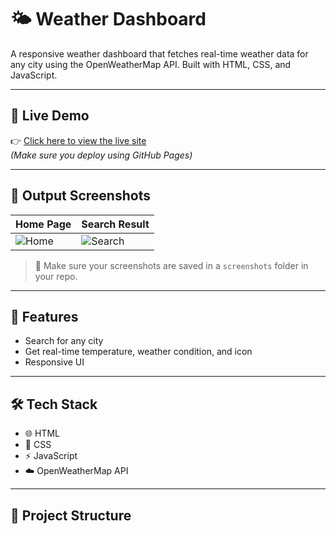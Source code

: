 # 🌤️ Weather Dashboard

A responsive weather dashboard that fetches real-time weather data for any city using the OpenWeatherMap API. Built with HTML, CSS, and JavaScript.

---

## 🔗 Live Demo

👉 [Click here to view the live site](https://dinesh15-hub.github.io/weather-dashboard/)  
*(Make sure you deploy using GitHub Pages)*

---

## 📸 Output Screenshots

| Home Page | Search Result |
|-----------|----------------|
| ![Home](screenshots/home1.png) | ![Search](screenshots/search1.png) |

> 📂 Make sure your screenshots are saved in a `screenshots` folder in your repo.

---

## 🚀 Features

- Search for any city
- Get real-time temperature, weather condition, and icon
- Responsive UI

---

## 🛠️ Tech Stack

- 🌐 HTML
- 🎨 CSS
- ⚡ JavaScript
- ☁️ OpenWeatherMap API

---

## 📂 Project Structure

